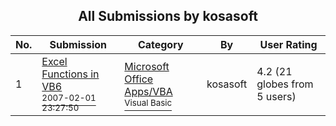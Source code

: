 ﻿<div align="center">

## All Submissions by kosasoft

</div>

No.  | Submission | Category | By   | User Rating
---- | ---------- | -------- | ---- | -----------
1 | [Excel Functions in VB6<br /><sup>2007-02-01 23:27:50</sup>](https://github.com/Planet-Source-Code/kosasoft-excel-functions-in-vb6__1-67771) | [Microsoft Office Apps/VBA<br /><sup>Visual Basic</sup>](../ByCategory/microsoft-office-apps-vba__1-42.md) | kosasoft | 4.2 (21 globes from 5 users)
